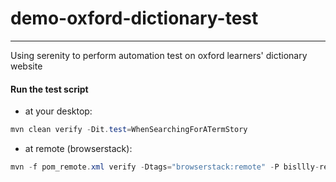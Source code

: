 # demo-oxford-dictionary-test
___
Using serenity to perform automation test on oxford learners' dictionary website

#### Run the test script
- at your desktop:  
```java
mvn clean verify -Dit.test=WhenSearchingForATermStory
```
- at remote (browserstack):
```java
mvn -f pom_remote.xml verify -Dtags="browserstack:remote" -P bisllly-remote
```


